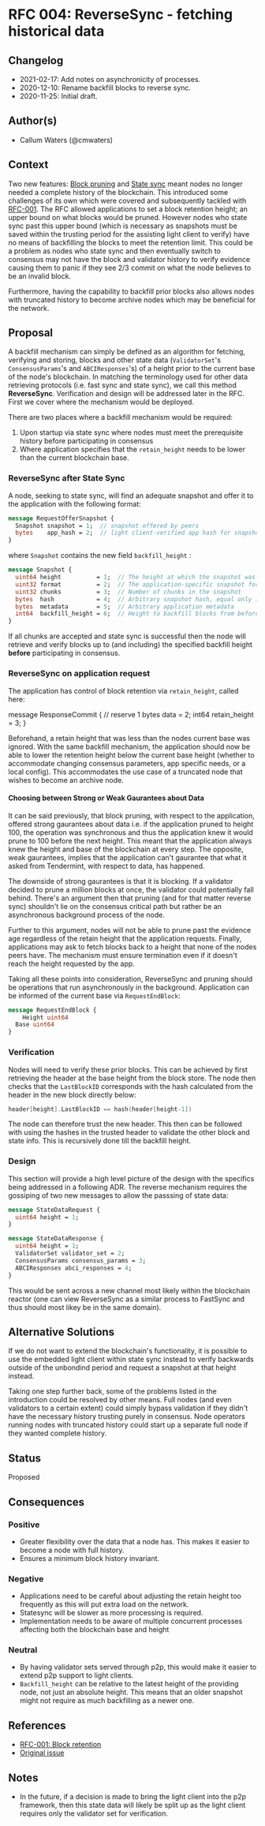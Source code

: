 # RFC 004: ReverseSync - fetching historical data

## Changelog

- 2021-02-17: Add notes on asynchronicity of processes.
- 2020-12-10: Rename backfill blocks to reverse sync.
- 2020-11-25: Initial draft.

## Author(s)

- Callum Waters (@cmwaters)

## Context

Two new features: [Block pruning](https://github.com/tendermint/tendermint/issues/3652)
and [State sync](https://github.com/tendermint/tendermint/blob/master/docs/architecture/adr-042-state-sync.md)
meant nodes no longer needed a complete history of the blockchain. This
introduced some challenges of its own which were covered and subsequently
tackled with [RFC-001](https://github.com/tendermint/spec/blob/master/rfc/001-block-retention.md).
The RFC allowed applications to set a block retention height; an upper bound on
what blocks would be pruned. However nodes who state sync past this upper bound
(which is necessary as snapshots must be saved within the trusting period for
the assisting light client to verify) have no means of backfilling the blocks
to meet the retention limit. This could be a problem as nodes who state sync and
then eventually switch to consensus may not have the block and validator
history to verify evidence causing them to panic if they see 2/3 commit on what
the node believes to be an invalid block.

Furthermore, having the capability to backfill prior blocks also allows nodes with
truncated history to become archive nodes which may be beneficial for the
network.                                            

## Proposal

A backfill mechanism can simply be defined as an algorithm for fetching,
verifying and storing, blocks and other state data (`ValidatorSet`'s
`ConsensusParams`'s and `ABCIResponses`'s) of a height prior to the current
base of the node's blockchain. In matching the terminology used for other
data retrieving protocols (i.e. fast sync and state sync), we 
call this method **ReverseSync**. Verification and design will be 
addressed later in the RFC. First we cover where the mechanism would be deployed.

There are two places where a backfill mechanism would be required:
1. Upon startup via state sync where nodes must meet the prerequisite history
before participating in consensus
2. Where application specifies that the `retain_height` needs to be lower than
the current blockchain base.

### ReverseSync after State Sync

A node, seeking to state sync, will find an adequate snapshot and offer it to
the application with the following format:

```proto
message RequestOfferSnapshot {
  Snapshot snapshot = 1;  // snapshot offered by peers
  bytes    app_hash = 2;  // light client-verified app hash for snapshot height
}
```

where `Snapshot` contains the new field `backfill_height` :

```proto
message Snapshot {
  uint64 height          = 1;  // The height at which the snapshot was taken
  uint32 format          = 2;  // The application-specific snapshot format
  uint32 chunks          = 3;  // Number of chunks in the snapshot
  bytes  hash            = 4;  // Arbitrary snapshot hash, equal only if identical
  bytes  metadata        = 5;  // Arbitrary application metadata
  int64  backfill_height = 6;  // Height to backfill blocks from before starting application (inclusive)
}
```

If all chunks are accepted and state sync is successful then the node will
retrieve and verify blocks up to (and including) the specified backfill height
**before** participating in consensus.

### ReverseSync on application request

The application has control of block retention via `retain_height`, called here:

message ResponseCommit {
  // reserve 1
  bytes data          = 2;
  int64 retain_height = 3;
}

Beforehand, a retain height that was less than the nodes current base was
ignored. With the same backfill mechanism, the application should now be able to
lower the retention height below the current base height (whether to accommodate
changing consensus parameters, app specific needs, or a local config).
This accommodates the use case of a truncated node that wishes to become an
archive node.

#### Choosing between Strong or Weak Gaurantees about Data

It can be said previously, that block pruning, with respect to the application, 
offered strong gaurantees about data i.e. if the application pruned to height 100, 
the operation was synchronous and thus the application knew it would prune to 100 
before the next height. This meant that the application always knew the height and 
base of the blockchain at every step. The opposite, weak gaurantees, implies that 
the application can't gaurantee that what it asked from Tendermint, with respect 
to data, has happened.

The downside of strong gaurantees is that it is blocking. If a validator decided 
to prune a million blocks at once, the validator could potentially fall behind. 
There's an argument then that pruning (and for that matter reverse sync) shouldn't 
lie on the consensus critical path but rather be an asynchronous background process 
of the node.

Further to this argument, nodes will not be able to prune past the evidence age 
regardless of the retain height that the application requests. Finally, applications 
may ask to fetch blocks back to a height that none of the nodes peers have. 
The mechanism must ensure termination even if it doesn't reach the height requested 
by the app.

Taking all these points into consideration, ReverseSync and pruning should be
operations that run asynchronously in the background. Application can be informed
of the current base via `RequestEndBlock`:

```proto 
message RequestEndBlock {
	Height uint64
  Base uint64
}
```

### Verification

Nodes will need to verify these prior blocks. This can be achieved by first
retrieving the header at the base height from the block store. The node then
checks that the `LastBlockID` corresponds with the hash calculated from the
header in the new block directly below:

```go
header[height].LastBlockID == hash(header[height-1])
```

The node can therefore trust the new header. This then can be followed with
using the hashes in the trusted header to validate the other block and state
info. This is recursively done till the backfill height.  

### Design

This section will provide a high level picture of the design with the specifics being
addressed in a following ADR. The reverse mechanism requires the gossiping of two new
messages to allow the passsing of state data:

```proto
message StateDataRequest {
  uint64 height = 1;
}
```

```proto
message StateDataResponse {
  uint64 height = 1;
  ValidatorSet validator_set = 2;
  ConsensusParams consensus_params = 3;
  ABCIResponses abci_responses = 4;
}
```

This would be sent across a new channel most likely within the blockchain reactor 
(one can view ReverseSync as a similar process to FastSync and thus should most
likey be in the same domain).

## Alternative Solutions

If we do not want to extend the blockchain's functionality, it is possible to
use the embedded light client within state sync instead to verify backwards outside
of the unbondind period and request a snapshot at that height instead. 

Taking one step further back, some of the problems listed in the introduction
could be resolved by other means. Full nodes (and even validators to a certain
extent) could simply bypass validation if they didn't have the necessary
history trusting purely in consensus. Node operators running nodes with truncated 
history could start up a separate full node if they wanted complete history.

## Status

Proposed

## Consequences

### Positive

- Greater flexibility over the data that a node has. This makes it easier to
become a node with full history.
- Ensures a minimum block history invariant.

### Negative

- Applications need to be careful about adjusting the retain height too
frequently as this will put extra load on the network.
- Statesync will be slower as more processing is required.
- Implementation needs to be aware of multiple concurrent processes affecting
both the blockchain base and height

### Neutral

- By having validator sets served through p2p, this would make it easier to
extend p2p support to light clients.
- `Backfill_height` can be relative to the latest height of the providing node,
not just an absolute height. This means that an older snapshot might not require
as much backfilling as a newer one.

## References

- [RFC-001: Block retention](https://github.com/tendermint/spec/blob/master/rfc/001-block-retention.md)
- [Original issue](https://github.com/tendermint/tendermint/issues/4629)

## Notes

- In the future, if a decision is made to bring the light client into the p2p framework, then this state 
data will likely be split up as the light client requires only the validator set for verification.